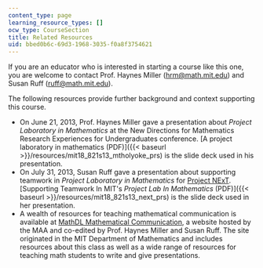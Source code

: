 ```yaml
---
content_type: page
learning_resource_types: []
ocw_type: CourseSection
title: Related Resources
uid: bbed0b6c-69d3-1968-3035-f0a8f3754621
---
```


If you are an educator who is interested in starting a course like this one, you are welcome to contact Prof. Haynes Miller (hrm@math.mit.edu) and Susan Ruff (ruff@math.mit.edu).

The following resources provide further background and context supporting this course.

*   On June 21, 2013, Prof. Haynes Miller gave a presentation about _Project Laboratory in Mathematics_ at the New Directions for Mathematics Research Experiences for Undergraduates conference. [A project laboratory in mathematics (PDF)]({{< baseurl >}}/resources/mit18_821s13_mtholyoke_prs) is the slide deck used in his presentation.
*   On July 31, 2013, Susan Ruff gave a presentation about supporting teamwork in _Project Laboratory in Mathematics_ for [Project NExT](http://archives.math.utk.edu/projnext/). [Supporting Teamwork In MIT's _Project Lab In Mathematics_ (PDF)]({{< baseurl >}}/resources/mit18_821s13_next_prs) is the slide deck used in her presentation.
*   A wealth of resources for teaching mathematical communication is available at [MathDL Mathematical Communication](http://mathcomm.org/courses/math-lab-class/), a website hosted by the MAA and co-edited by Prof. Haynes Miller and Susan Ruff. The site originated in the MIT Department of Mathematics and includes resources about this class as well as a wide range of resources for teaching math students to write and give presentations.